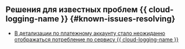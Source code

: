 ## Решения для известных проблем {{ cloud-logging-name }} {#known-issues-resolving}

* [В детализации по платежному аккаунту стало неожиданно отображаться потребление по сервису {{ cloud-logging-name }}](cloud-logging-unexpectedly-charges-in-billing-account-details.md)